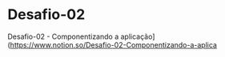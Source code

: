 # Desafio-02
Desafio-02 - Componentizando a aplicação](https://www.notion.so/Desafio-02-Componentizando-a-aplica
